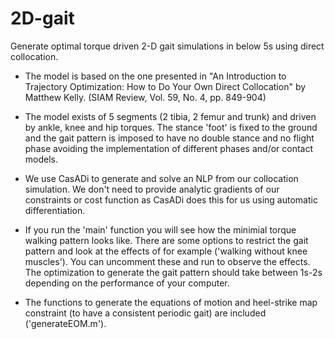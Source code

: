 # 2D-gait
Generate optimal torque driven 2-D gait simulations in below 5s using direct collocation.

- The model is based on the one presented in "An Introduction to Trajectory Optimization: How to Do Your Own Direct Collocation" by Matthew Kelly. (SIAM Review, Vol. 59, No. 4, pp. 849-904)
- The model exists of 5 segments (2 tibia, 2 femur and trunk) and driven by ankle, knee and hip torques.
The stance 'foot' is fixed to the ground and the gait pattern is imposed to have no double stance and no flight phase avoiding the implementation of different phases and/or contact models.

- We use CasADi to generate and solve an NLP from our collocation simulation. We don't need to provide analytic gradients of our constraints or cost function as CasADi does this for us using automatic differentiation.

- If you run the 'main' function you will see how the minimial torque walking pattern looks like. There are some options to restrict the gait pattern and look at the effects of for example ('walking without knee muscles'). You can uncomment these and run to observe the effects. The optimization to generate the gait pattern should take between 1s-2s depending on the performance of your computer.

- The functions to generate the equations of motion and heel-strike map constraint (to have a consistent periodic gait) are included ('generateEOM.m'). 
